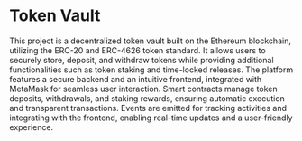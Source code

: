 # Token Vault

This project is a decentralized token vault built on the Ethereum blockchain, utilizing the ERC-20 and ERC-4626 token standard. It allows users to securely store, deposit, and withdraw tokens while providing additional functionalities such as token staking and time-locked releases. The platform features a secure backend and an intuitive frontend, integrated with MetaMask for seamless user interaction. Smart contracts manage token deposits, withdrawals, and staking rewards, ensuring automatic execution and transparent transactions. Events are emitted for tracking activities and integrating with the frontend, enabling real-time updates and a user-friendly experience.
